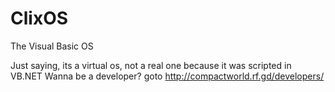 # ClixOS
The Visual Basic OS

Just saying, its a virtual os, not a real one because it was scripted in VB.NET
Wanna be a developer? goto http://compactworld.rf.gd/developers/
